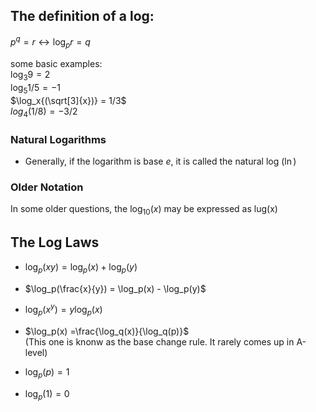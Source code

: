 ## The definition of a log:  

$p^q = r \leftrightarrow \log_p{r} = q$

some basic examples:  
$\log_3{9} = 2$  
$\log_5{1/5} = -1$  
$\log_x{(\sqrt[3]{x})} = 1/3$  
$log_4(1/8) = -3/2$

### Natural Logarithms
- Generally, if the logarithm is base $e$, it is called the natural log ($\ln$)

### Older Notation
In some older questions, the $\log_{10}(x)$ may be expressed as lug(x)

## The Log Laws

- $\log_p(xy) = \log_p(x) + \log_p(y)$

- $\log_p(\frac{x}{y}) = \log_p(x) - \log_p(y)$

- $\log_p(x^y) = y\log_p(x)$

- $\log_p(x) =\frac{\log_q(x)}{\log_q(p)}$  
    (This one is knonw as the base change rule. It rarely comes up in A-level)
- $\log_p(p) = 1$
- $\log_p(1) = 0$